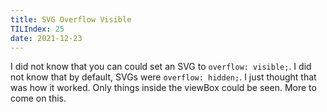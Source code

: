 ```yaml
---
title: SVG Overflow Visible
TILIndex: 25
date: 2021-12-23
---
```


I did not know that you can could set an SVG to `overflow: visible;`. I did not know that by default, SVGs were `overflow: hidden;`. I just thought that was how it worked. Only things inside the viewBox could be seen. More to come on this.
